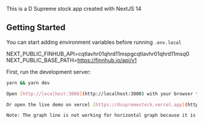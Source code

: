 This is a D Supreme stock app created with NextJS 14

## Getting Started

You can start adding environment variables before running `.env.local`

NEXT_PUBLIC_FINHUB_API=cqtlavhr01qhrd11mspgcqtlavhr01qhrd11msq0
NEXT_PUBLIC_BASE_PATH=https://finnhub.io/api/v1

First, run the development server:

```bash
yarn && yarn dev

Open [http://localhost:3000](http://localhost:3000) with your browser to see the result.

Or open the live demo on vercel [https://dsupremestock.vercel.app](https://dsupremestock.vercel.app/) with your browser to see the result.

Note: The graph line is not working for horizontal graph because it is not working on free tier.

```

